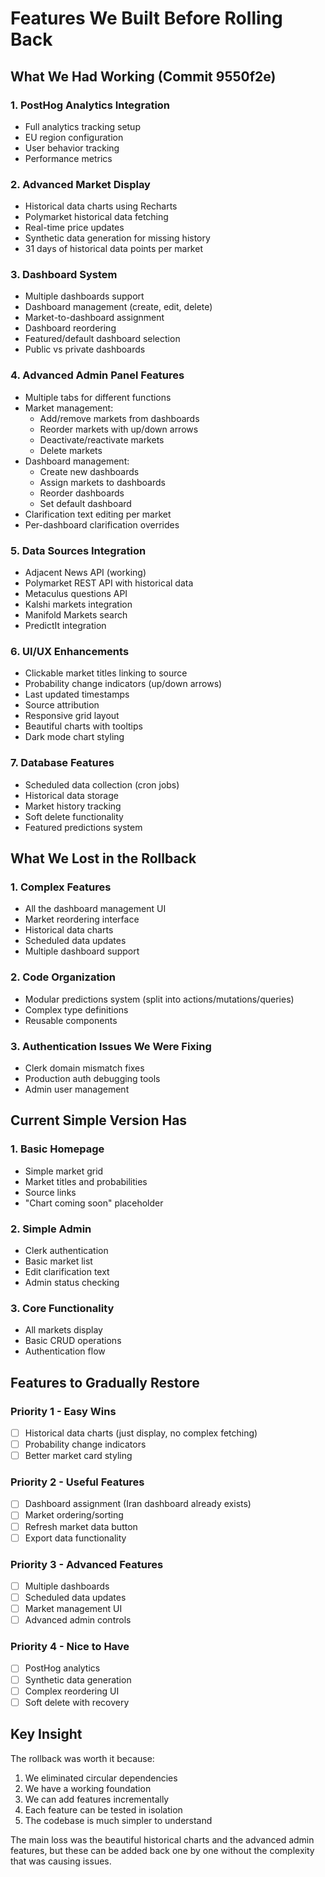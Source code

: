# Features We Built Before Rolling Back

## What We Had Working (Commit 9550f2e)

### 1. **PostHog Analytics Integration**
- Full analytics tracking setup
- EU region configuration
- User behavior tracking
- Performance metrics

### 2. **Advanced Market Display**
- Historical data charts using Recharts
- Polymarket historical data fetching
- Real-time price updates
- Synthetic data generation for missing history
- 31 days of historical data points per market

### 3. **Dashboard System**
- Multiple dashboards support
- Dashboard management (create, edit, delete)
- Market-to-dashboard assignment
- Dashboard reordering
- Featured/default dashboard selection
- Public vs private dashboards

### 4. **Advanced Admin Panel Features**
- Multiple tabs for different functions
- Market management:
  - Add/remove markets from dashboards
  - Reorder markets with up/down arrows
  - Deactivate/reactivate markets
  - Delete markets
- Dashboard management:
  - Create new dashboards
  - Assign markets to dashboards
  - Reorder dashboards
  - Set default dashboard
- Clarification text editing per market
- Per-dashboard clarification overrides

### 5. **Data Sources Integration**
- Adjacent News API (working)
- Polymarket REST API with historical data
- Metaculus questions API
- Kalshi markets integration
- Manifold Markets search
- PredictIt integration

### 6. **UI/UX Enhancements**
- Clickable market titles linking to source
- Probability change indicators (up/down arrows)
- Last updated timestamps
- Source attribution
- Responsive grid layout
- Beautiful charts with tooltips
- Dark mode chart styling

### 7. **Database Features**
- Scheduled data collection (cron jobs)
- Historical data storage
- Market history tracking
- Soft delete functionality
- Featured predictions system

## What We Lost in the Rollback

### 1. **Complex Features**
- All the dashboard management UI
- Market reordering interface
- Historical data charts
- Scheduled data updates
- Multiple dashboard support

### 2. **Code Organization**
- Modular predictions system (split into actions/mutations/queries)
- Complex type definitions
- Reusable components

### 3. **Authentication Issues We Were Fixing**
- Clerk domain mismatch fixes
- Production auth debugging tools
- Admin user management

## Current Simple Version Has

### 1. **Basic Homepage**
- Simple market grid
- Market titles and probabilities
- Source links
- "Chart coming soon" placeholder

### 2. **Simple Admin**
- Clerk authentication
- Basic market list
- Edit clarification text
- Admin status checking

### 3. **Core Functionality**
- All markets display
- Basic CRUD operations
- Authentication flow

## Features to Gradually Restore

### Priority 1 - Easy Wins
- [ ] Historical data charts (just display, no complex fetching)
- [ ] Probability change indicators
- [ ] Better market card styling

### Priority 2 - Useful Features  
- [ ] Dashboard assignment (Iran dashboard already exists)
- [ ] Market ordering/sorting
- [ ] Refresh market data button
- [ ] Export data functionality

### Priority 3 - Advanced Features
- [ ] Multiple dashboards
- [ ] Scheduled data updates
- [ ] Market management UI
- [ ] Advanced admin controls

### Priority 4 - Nice to Have
- [ ] PostHog analytics
- [ ] Synthetic data generation
- [ ] Complex reordering UI
- [ ] Soft delete with recovery

## Key Insight

The rollback was worth it because:
1. We eliminated circular dependencies
2. We have a working foundation
3. We can add features incrementally
4. Each feature can be tested in isolation
5. The codebase is much simpler to understand

The main loss was the beautiful historical charts and the advanced admin features, but these can be added back one by one without the complexity that was causing issues.